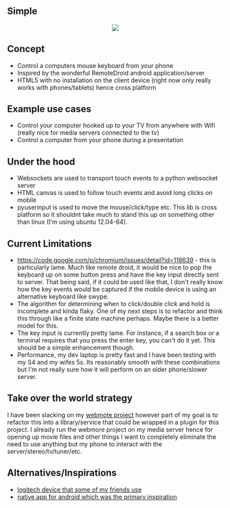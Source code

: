 ## Simple
<p align="center">
  <img src="https://raw.github.com/dandroid88/trackphone/master/screenshot.png"/>
</p>

## Concept

*  Control a computers mouse keyboard from your phone
*  Inspired by the wonderful RemoteDroid android application/server
*  HTML5 with no installation on the client device (right now only really works with phones/tablets) hence cross platform

## Example use cases

*  Control your computer hooked up to your TV from anywhere with Wifi (really nice for media servers connected to the tv)
*  Control a computer from your phone during a presentation

## Under the hood

*  Websockets are used to transport touch events to a python websocket server
*  HTML canvas is used to follow touch events and avoid long clicks on mobile
*  pyuserinput is used to move the mouse/click/type etc. This lib is cross platform so it shouldnt take much to stand this up on something other than linux (I'm using ubuntu 12.04-64).

## Current Limitations
*  https://code.google.com/p/chromium/issues/detail?id=118639 - this is particularly lame.  Much like remote droid, it would be nice to pop the keyboard up on some button press and have the key input directly sent to server.  That being said, if it could be used like that, I don't really know how the key events would be captured if the mobile device is using an alternative keyboard like swype.
*  The algorithm for determining when to click/double click and hold is incomplete and kinda flaky.  One of my next steps is to refactor and think this through like a finite state machine perhaps.  Maybe there is a better model for this.
*  The key input is currently pretty lame. For instance, if a search box or a terminal requires that you press the enter key, you can't do it yet.  This should be a simple enhancement though.
*  Performance, my dev laptop is pretty fast and I have been testing with my S4 and my wifes 5s.  Its reasonably smooth with these combinations but I'm not really sure how it will perform on an older phone/slower server.

## Take over the world strategy

I have been slacking on my [webmote project](https://github.com/dandroid88/webmote) however part of my goal is to refactor this into a library/service that could be wrapped in a plugin for this project.  I already run the webmore project on my media server hence for opening up movie files and other things I want to completely eliminate the need to use anything but my phone to interact with the server/stereo/tv/tuner/etc.

## Alternatives/Inspirations
*  [logitech device that some of my friends use](http://www.amazon.com/Logitech-Wireless-Keyboard-Built-In-Multi-Touch/dp/B005DKZTMG/ref=sr_1_9?ie=UTF8&qid=1390443425&sr=8-9&keywords=keyboard+mouse+wireless)
*  [native app for android which was the primary inspiration](http://remotedroid.net/)
